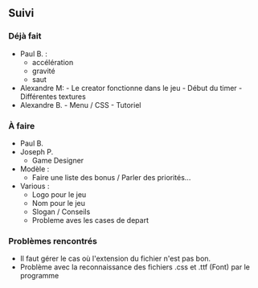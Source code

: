 ## Suivi
### Déjà fait
 - Paul B. :
	- accélération
	- gravité
	- saut
  - Alexandre M:
        - Le creator fonctionne dans le jeu
        - Début du timer
        - Différentes textures
 - Alexandre B.
        - Menu / CSS
        - Tutoriel

### À faire
 - Paul B.
 - Joseph P.
   * Game Designer
 - Modèle :
   * Faire une liste des bonus / Parler des priorités...
 - Various :
   * Logo pour le jeu
   * Nom pour le jeu
   * Slogan / Conseils
   * Probleme aves les cases de depart

### Problèmes rencontrés
 * Il faut gérer le cas où l'extension du fichier n'est pas bon.
 * Problème avec la reconnaissance des fichiers .css et .ttf (Font) par le programme
